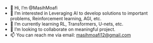 - 👋 Hi, I’m @MasihMoafi
- 👀 I’m interested in Leveraging AI to develop solutions to important problems, Reinforcement learning, AGI, etc.
- 🌱 I’m currently learning RL, Transformers, U-nets, etc.
- 💞️ I’m looking to collaborate on meaningful project.
- 📫 You can reach me via email: masihmoafi12@gmail.com

<!---
MasihMoafi/MasihMoafi is a ✨ special ✨ repository because its `README.md` (this file) appears on your GitHub profile.
You can click the Preview link to take a look at your changes.
--->
